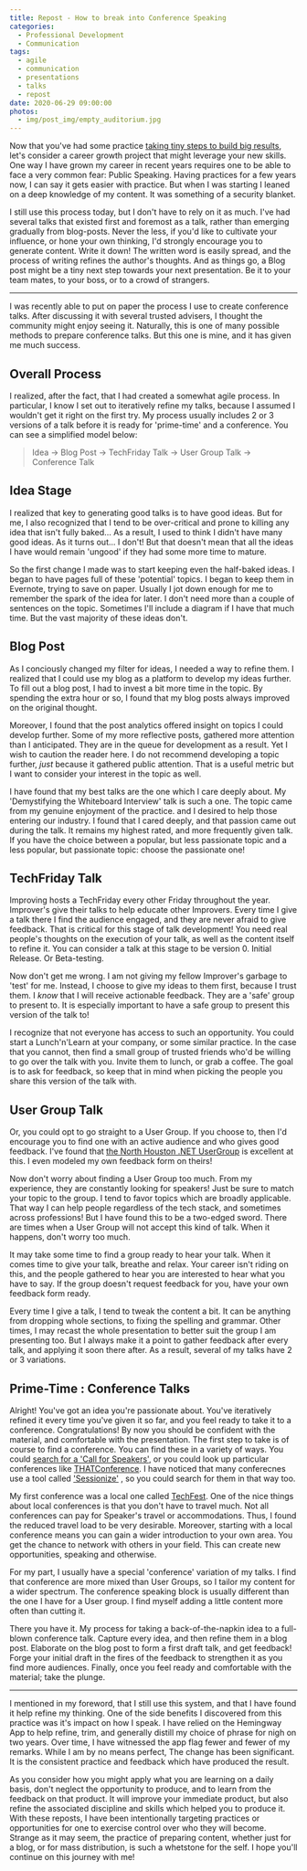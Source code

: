 ```yaml
---
title: Repost - How to break into Conference Speaking
categories:
  - Professional Development
  - Communication
tags:
  - agile
  - communication
  - presentations
  - talks
  - repost
date: 2020-06-29 09:00:00
photos:
  - img/post_img/empty_auditorium.jpg
---
```


Now that you've had some practice [taking tiny steps to build big results](/blog/repost-tiny-next-steps), let's consider a career growth project that might leverage your new skills. One way I have grown my career in recent years requires one to be able to face a very common fear: Public Speaking. Having practices for a few years now, I can say it gets easier with practice. But when I was starting I leaned on a deep knowledge of my content. It was something of a security blanket.

I still use this process today, but I don't have to rely on it as much. I've had several talks that existed first and foremost as a talk, rather than emerging gradually from blog-posts. Never the less, if you'd like to cultivate your influence, or hone your own thinking, I'd strongly encourage you to generate content. Write it down! The written word is easily spread, and the process of writing refines the author's thoughts. And as things go, a Blog post might be a tiny next step towards your next presentation. Be it to your team mates, to your boss, or to a crowd of strangers.

---

I was recently able to put on paper the process I use to create conference talks. After discussing it with several trusted advisers, I thought the community might enjoy seeing it. Naturally, this is one of many possible methods to prepare conference talks. But this one is mine, and it has given me much success.

## Overall Process

I realized, after the fact, that I had created a somewhat agile process. In particular, I know I set out to iteratively refine my talks, because I assumed I wouldn't get it right on the first try. My process usually includes 2 or 3 versions of a talk before it is ready for 'prime-time' and a conference. You can see a simplified model below:

> Idea -> Blog Post -> TechFriday Talk -> User Group Talk -> Conference Talk

## Idea Stage

I realized that key to generating good talks is to have good ideas. But for me, I also recognized that I tend to be over-critical and prone to killing any idea that isn't fully baked... As a result, I used to think I didn't have many good ideas. As it turns out... I don't! But that doesn't mean that all the ideas I have would remain 'ungood' if they had some more time to mature.

So the first change I made was to start keeping even the half-baked ideas. I began to have pages full of these 'potential' topics. I began to keep them in Evernote, trying to save on paper. Usually I jot down enough for me to remember the spark of the idea for later. I don't need more than a couple of sentences on the topic. Sometimes I'll include a diagram if I have that much time. But the vast majority of these ideas don't.

## Blog Post

As I conciously changed my filter for ideas, I needed a way to refine them. I realized that I could use my blog as a platform to develop my ideas further. To fill out a blog post, I had to invest a bit more time in the topic. By spending the extra hour or so, I found that my blog posts always improved on the original thought.

Moreover, I found that the post analytics offered insight on topics I could develop further. Some of my more reflective posts, gathered more attention than I anticipated. They are in the queue for development as a result. Yet I wish to caution the reader here. I do not recommend developing a topic further, _just_ because it gathered public attention. That is a useful metric but I want to consider your interest in the topic as well.

I have found that my best talks are the one which I care deeply about. My 'Demystifying the Whiteboard Interview' talk is such a one. The topic came from my genuine enjoyment of the practice. and I desired to help those entering our industry. I found that I cared deeply, and that passion came out during the talk. It remains my highest rated, and more frequently given talk. If you have the choice between a popular, but less passionate topic and a less popular, but passionate topic: choose the passionate one!

## TechFriday Talk

Improving hosts a TechFriday every other Friday throughout the year. Improver's give their talks to help educate other Improvers. Every time I give a talk there I find the audience engaged, and they are never afraid to give feedback. That is critical for this stage of talk development! You need real people's thoughts on the execution of your talk, as well as the content itself to refine it. You can consider a talk at this stage to be version 0. Initial Release. Or Beta-testing.

Now don't get me wrong. I am not giving my fellow Improver's garbage to 'test' for me. Instead, I choose to give my ideas to them first, because I trust them. I _know_ that I will receive actionable feedback. They are a 'safe' group to present to. It is especially important to have a safe group to present this version of the talk to!

I recognize that not everyone has access to such an opportunity. You could start a Lunch'n'Learn at your company, or some similar practice. In the case that you cannot, then find a small group of trusted friends who'd be willing to go over the talk with you. Invite them to lunch, or grab a coffee. The goal is to ask for feedback, so keep that in mind when picking the people you share this version of the talk with.

## User Group Talk

Or, you could opt to go straight to a User Group. If you choose to, then I'd encourage you to find one with an active audience and who gives good feedback. I've found that [the North Houston .NET UserGroup](https://www.nhdnug.org/) is excellent at this. I even modeled my own feedback form on theirs!

Now don't worry about finding a User Group too much. From my experience, they are constantly looking for speakers! Just be sure to match your topic to the group. I tend to favor topics which are broadly applicable. That way I can help people regardless of the tech stack, and sometimes across professions! But I have found this to be a two-edged sword. There are times when a User Group will not accept this kind of talk. When it happens, don't worry too much.

It may take some time to find a group ready to hear your talk. When it comes time to give your talk, breathe and relax. Your career isn't riding on this, and the people gathered to hear you are interested to hear what you have to say. If the group doesn't request feedback for you, have your own feedback form ready.

Every time I give a talk, I tend to tweak the content a bit. It can be anything from dropping whole sections, to fixing the spelling and grammar. Other times, I may recast the whole presentation to better suit the group I am presenting too. But I always make it a point to gather feedback after every talk, and applying it soon there after. As a result, several of my talks have 2 or 3 variations.

## Prime-Time : Conference Talks

Alright! You've got an idea you're passionate about. You've iteratively refined it every time you've given it so far, and you feel ready to take it to a conference. Congratulations! By now you should be confident with the material, and comfortable with the presentation. The first step to take is of course to find a conference. You can find these in a variety of ways. You could [search for a 'Call for Speakers'](https://duckduckgo.com/?q=conference+call+for+speakers), or you could look up particular conferences like [THATConference](https://www.thatconference.com/). I have noticed that many conferecnes use a tool called ['Sessionize'](https://duckduckgo.com/?q=sessionize+call+for+speakers) , so you could search for them in that way too.

My first conference was a local one called [TechFest](http://www.houstontechfest.com/). One of the nice things about local conferences is that you don't have to travel much. Not all conferences can pay for Speaker's travel or accommodations. Thus, I found the reduced travel load to be very desirable. Moreover, starting with a local conference means you can gain a wider introduction to your own area. You get the chance to network with others in your field. This can create new opportunities, speaking and otherwise.

For my part, I usually have a special 'conference' variation of my talks. I find that conference are more mixed than User Groups, so I tailor my content for a wider spectrum. The conference speaking block is usually different than the one I have for a User group. I find myself adding a little content more often than cutting it.

There you have it. My process for taking a back-of-the-napkin idea to a full-blown conference talk. Capture every idea, and then refine them in a blog post. Elaborate on the blog post to form a first draft talk, and get feedback! Forge your initial draft in the fires of the feedback to strengthen it as you find more audiences. Finally, once you feel ready and comfortable with the material; take the plunge.

---

I mentioned in my foreword, that I still use this system, and that I have found it help refine my thinking. One of the side benefits I discovered from this practice was it's impact on how I speak. I have relied on the Hemingway App to help refine, trim, and generally distill my choice of phrase for nigh on two years. Over time, I have witnessed the app flag fewer and fewer of my remarks. While I am by no means perfect, The change has been significant. It is the consistent practice and feedback which have produced the result.

As you consider how you might apply what you are learning on a daily basis, don't neglect the opportunity to produce, and to learn from the feedback on that product. It will improve your immediate product, but also refine the associated discipline and skills which helped you to produce it. With these reposts, I have been intentionally targeting practices or opportunities for one to exercise control over who they will become. Strange as it may seem, the practice of preparing content, whether just for a blog, or for mass distribution, is such a whetstone for the self. I hope you'll continue on this journey with me!
